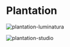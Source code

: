 # Plantation

![plantation-luminatura](https://github.com/user-attachments/assets/b987e459-ab4b-491e-8d1d-f553c5768e8a)

![plantation-studio](https://github.com/user-attachments/assets/90ad4387-c0ac-4689-8dfb-33ab11cd765d)

